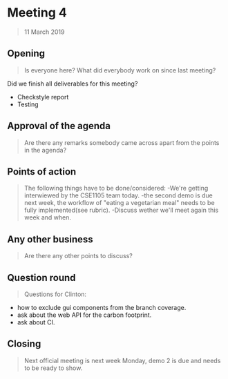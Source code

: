 # Meeting 4
> 11 March 2019 
## Opening

> Is everyone here? What did everybody work on since last meeting?

Did we finish all deliverables for this meeting?
- Checkstyle report
- Testing
## Approval of the agenda

> Are there any remarks somebody came across apart from the points in the agenda?

## Points of action

> The following things have to be done/considered:
-We're getting interwiewed by the CSE1105 team today.
-the second demo is due next week, the workflow of "eating a vegetarian meal" needs to be fully implemented(see rubric).
-Discuss wether we'll meet again this week and when.



## Any other business

> Are there any other points to discuss?
## Question round

> Questions for Clinton:
- how to exclude gui components from the branch coverage.
- ask about the web API for the carbon footprint.
- ask about CI.

## Closing
> Next official meeting is next week Monday, demo 2 is due and needs to be ready to show.